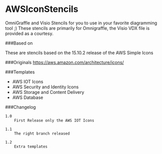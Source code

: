 # AWSIconStencils
OmniGraffle and Visio Stencils for you to use in your favorite diagramming tool ;) These stencils are primarily for Omnigraffle, the Visio VDX file is provided as a courtesy.

###Based on 

  These are stencils based on the 15.10.2 release of the AWS Simple Icons
  
###Originals
https://aws.amazon.com/architecture/icons/

###Templates

- AWS IOT Icons
- AWS Security and Identity Icons
- AWS Storage and Content Delivery
- AWS Database

###Changelog

    1.0
        First Release only the AWS IOT Icons
        
    1.1 
        The right branch released
        
    1.2
        Extra templates